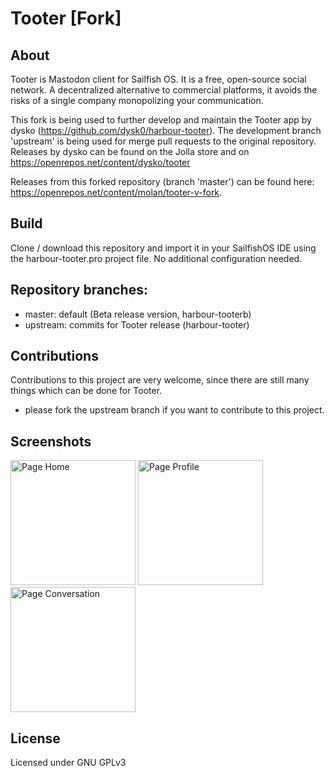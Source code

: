 # Tooter [Fork]

## About
Tooter is Mastodon client for Sailfish OS. It is a free, open-source social network. A decentralized alternative to commercial platforms, it avoids the risks of a single company monopolizing your communication. 

This fork is being used to further develop and maintain the Tooter app by dysko (https://github.com/dysk0/harbour-tooter). The development branch 'upstream' is being used for merge pull requests to the original repository. Releases by dysko can be found on the Jolla store and on https://openrepos.net/content/dysko/tooter

Releases from this forked repository (branch 'master') can be found here: https://openrepos.net/content/molan/tooter-v-fork.

## Build 
Clone / download this repository and import it in your SailfishOS IDE using the harbour-tooter.pro project file. No additional configuration needed. 

## Repository branches:
- master: default (Beta release version, harbour-tooterb)
- upstream: commits for Tooter release (harbour-tooter)

## Contributions
Contributions to this project are very welcome, since there are still many things which can be done for Tooter. 
- please fork the upstream branch if you want to contribute to this project. 

## Screenshots
<img width="200" title="Page Home" src="https://telegra.ph/file/710bba46d9f818e0f88ab.png"> <img width="200" title="Page Profile" src="https://telegra.ph/file/c5b504f637c874861eeee.png"> <img width="200" title="Page Conversation" src="https://telegra.ph/file/c9584f8d68c89827c53e5.png"> 

## License
Licensed under GNU GPLv3

